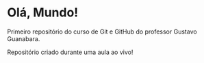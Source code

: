 # Olá, Mundo!
 Primeiro repositório do curso de Git e GitHub do professor Gustavo Guanabara.

Repositório criado durante uma aula ao vivo!
